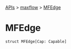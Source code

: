 [APIs](../index.md) > [maxflow](./index.md) > [MFEdge]()

# MFEdge

```
struct MFEdge[Cap: Capable]
```
